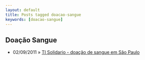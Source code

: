 ```yaml
---
layout: default
title: Posts tagged doacao-sangue
keywords: [doacao-sangue]
---
```

<h2 class="category">Doação Sangue</h2>
<ul class="posts">
<li>
<p>
<span class="date">02/09/2011</span> &raquo; 
<a href="/blog/ti-solidario-doacao-de-sangue-em-sao-paulo">TI Solidario - doação de sangue em São Paulo</a>
</p>
</li> 
</ul>
